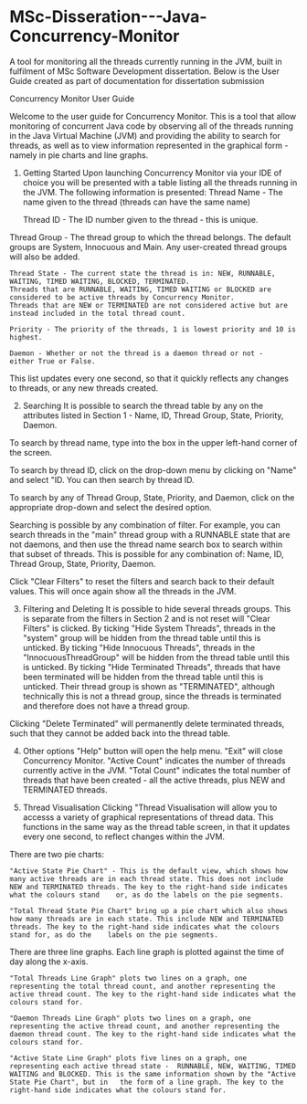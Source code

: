 # MSc-Disseration---Java-Concurrency-Monitor
A tool for monitoring all the threads currently running in the JVM, built in fulfilment of MSc Software Development dissertation.
Below is the User Guide created as part of documentation for dissertation submission


Concurrency Monitor User Guide


Welcome to the user guide for Concurrency Monitor. This is a tool that allow monitoring of concurrent Java code by observing all of the threads running in the Java Virtual Machine (JVM) and providing the ability to search for threads, as well as to view information represented in the graphical form - namely in pie charts and line graphs.

1. Getting Started
Upon launching Concurrency Monitor via your IDE of choice you will be presented with a table listing all the threads running in the JVM. The following information is presented:
	Thread Name - The name given to the thread (threads can have the same name)

	Thread ID - The ID number given to the thread - this is unique.

Thread Group - The thread group to which the thread belongs. The default groups are System, Innocuous and Main. Any user-created thread groups will also be added.

	Thread State - The current state the thread is in: NEW, RUNNABLE, WAITING, TIMED WAITING, BLOCKED, TERMINATED.
	Threads that are RUNNABLE, WAITING, TIMED WAITING or BLOCKED are considered to be active threads by Concurrency Monitor.
	Threads that are NEW or TERMINATED are not considered active but are instead included in the total thread count.

	Priority - The priority of the threads, 1 is lowest priority and 10 is highest.

	Daemon - Whether or not the thread is a daemon thread or not - 
	either True or False.

This list updates every one second, so that it quickly reflects any changes to threads, or any new threads created.
	
	
2. Searching
It is possible to search the thread table by any on the attributes listed in Section 1 - Name, ID, Thread Group, State, Priority, Daemon.

To search by thread name, type into the box in the upper left-hand corner of the screen.

To search by thread ID, click on the drop-down menu by clicking on "Name" and select "ID. You can then search by thread ID.

To search by any of Thread Group, State, Priority, and Daemon, click on the appropriate drop-down and select the desired option.

Searching is possible by any combination of filter. For example, you can search threads in the "main" thread group with a RUNNABLE state that are not daemons, and then use the thread name search box to search within that subset of threads. This is possible for any combination of: Name, ID, Thread Group, State, Priority, Daemon.

Click "Clear Filters" to reset the filters and search back to their default values. This will once again show all the threads in the JVM.


3. Filtering and Deleting
It is possible to hide several threads groups. This is separate from the filters in Section 2 and is not reset will "Clear Filters" is clicked.
	By ticking "Hide System Threads", threads in the "system" group will be hidden from the thread table until this is unticked.
	By ticking "Hide Innocuous Threads", threads in the "InnocuousThreadGroup" will be hidden from the thread table until this is unticked.
	By ticking "Hide Terminated Threads", threads that have been terminated will be hidden from the thread table until this is unticked. Their thread group is shown as "TERMINATED", although technically this is not a thread group,	since the threads is terminated and therefore does not have a thread group.

Clicking "Delete Terminated" will permanently delete terminated threads, such that they cannot be added back into the thread table.

4. Other options
"Help" button will open the help menu.
"Exit" will close Concurrency Monitor.
"Active Count" indicates the number of threads currently active in the JVM.
"Total Count" indicates the total number of threads that have been created - all the active threads, plus NEW and TERMINATED threads.


5. Thread Visualisation
Clicking "Thread Visualisation will allow you to accesss a variety of graphical representations of thread data.
This functions in the same way as the thread table screen, in that it updates every one second, to reflect changes within the JVM.

There are two pie charts:

	"Active State Pie Chart" - This is the default view, which shows how many active threads are in each thread state. This does not include NEW and TERMINATED threads. The key to the right-hand side indicates what the colours stand 	or, as do the labels on the pie segments.

	"Total Thread State Pie Chart" bring up a pie chart which also shows how many threads are in each state. This include NEW and TERMINATED threads. The key to the right-hand side indicates what the colours stand for, as do the 	labels on the pie segments.

There are three line graphs. Each line graph is plotted against the time of day along the x-axis.

	"Total Threads Line Graph" plots two lines on a graph, one representing the total thread count, and another representing the active thread count. The key to the right-hand side indicates what the colours stand for.

	"Daemon Threads Line Graph" plots two lines on a graph, one representing the active thread count, and another representing the daemon thread count. The key to the right-hand side indicates what the colours stand for.

	"Active State Line Graph" plots five lines on a graph, one representing each active thread state -  RUNNABLE, NEW, WAITING, TIMED WAITING and BLOCKED. This is the same information shown by the "Active State Pie Chart", but in 	the form of a line graph. The key to the right-hand side indicates what the colours stand for.
